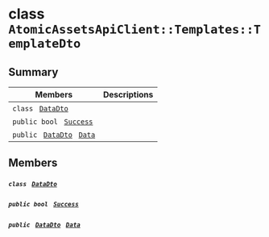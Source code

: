 # class `AtomicAssetsApiClient::Templates::TemplateDto` 

## Summary

 Members                                | Descriptions                                
----------------------------------------|---------------------------------------------
`class ` [`DataDto`](.github/workflows/documentation/md/AtomicAssetsApiClient--Templates--TemplateDto--DataDto.md#class_atomic_assets_api_client_1_1_templates_1_1_template_dto_1_1_data_dto)        | 
`public bool ` [`Success`](#class_atomic_assets_api_client_1_1_templates_1_1_template_dto_1a506fb037fbb6bfe8f254c021a2c3cfac) | 
`public ` [`DataDto`](.github/workflows/documentation/md/AtomicAssetsApiClient--Templates--TemplateDto--DataDto.md#class_atomic_assets_api_client_1_1_templates_1_1_template_dto_1_1_data_dto)` ` [`Data`](#class_atomic_assets_api_client_1_1_templates_1_1_template_dto_1a65c0779654774581967081cf3136bd84) | 

## Members

##### `class ` [`DataDto`](.github/workflows/documentation/md/AtomicAssetsApiClient--Templates--TemplateDto--DataDto.md#class_atomic_assets_api_client_1_1_templates_1_1_template_dto_1_1_data_dto) 

##### `public bool ` [`Success`](#class_atomic_assets_api_client_1_1_templates_1_1_template_dto_1a506fb037fbb6bfe8f254c021a2c3cfac) 

##### `public ` [`DataDto`](.github/workflows/documentation/md/AtomicAssetsApiClient--Templates--TemplateDto--DataDto.md#class_atomic_assets_api_client_1_1_templates_1_1_template_dto_1_1_data_dto)` ` [`Data`](#class_atomic_assets_api_client_1_1_templates_1_1_template_dto_1a65c0779654774581967081cf3136bd84) 

